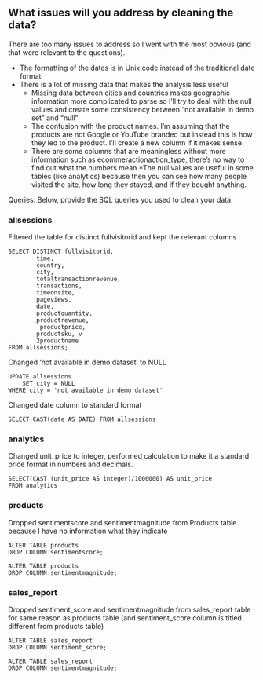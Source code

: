 ## What issues will you address by cleaning the data?

There are too many issues to address so I went with the most obvious (and that were relevant to the questions). 
* The formatting of the dates is in Unix code instead of the traditional date format 
* There is a lot of missing data that makes the analysis less useful 
	* Missing data between cities and countries makes geographic information more complicated to parse 	so I’ll try to deal with the null values and create some consistency between “not available in demo set” 	and “null” 
	* The confusion with the product names. I’m assuming that the products are not Google or YouTube 
	branded but instead this is how they led to the product. I’ll create a new column if it makes sense. 
	* There are some columns that are meaningless without more information such as 	ecommeractionaction_type, there’s no way to find out what the numbers mean 
	*The null values are useful in some tables (like analytics) because then you can see how many 	people visited the site, how long they stayed, and if they bought anything. 
	


Queries:
Below, provide the SQL queries you used to clean your data.

### allsessions   
Filtered the table for distinct fullvisitorid and kept the relevant columns 
```
SELECT DISTINCT fullvisitorid,
		time, 
		country,
 		city,
		totaltransactionrevenue,
		transactions,
		timeonsite,
		pageviews,
		date,
		productquantity,
		productrevenue,
		 productprice,
		productsku, v
		2productname 
FROM allsessions;
```

Changed ‘not available in demo dataset’ to NULL 
```
UPDATE allsessions 
	SET city = NULL 
WHERE city = 'not available in demo dataset'
```

Changed date column to standard format 
```
SELECT CAST(date AS DATE) FROM allsessions
```

### analytics  
Changed unit_price to integer, performed calculation to make it a standard price format in numbers and decimals. 
```
SELECT(CAST (unit_price AS integer)/1000000) AS unit_price
FROM analytics
```

### products
Dropped sentimentscore and sentimentmagnitude from Products table because I have no information what they indicate
```
ALTER TABLE products 
DROP COLUMN sentimentscore; 
```
```
ALTER TABLE products 
DROP COLUMN sentimentmagnitude; 
```

### sales_report
Dropped sentiment_score and sentimentmagnitude from sales_report table for same reason as products table (and sentiment_score column is titled different from products table) 
```
ALTER TABLE sales_report 
DROP COLUMN sentiment_score; 
```
```
ALTER TABLE sales_report 
DROP COLUMN sentimentmagnitude; 
```

 
